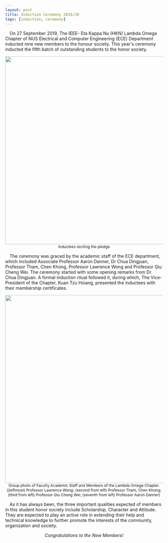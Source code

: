 ```yaml
---
layout: post
title: Induction Ceremony 2019/20
tags: [induction, ceremony]
---
```


&emsp;On 27 September 2019, The IEEE- Eta Kappa Nu (HKN) Lambda Omega Chapter of NUS Electrical and Computer Engineering (ECE) Department inducted nine new members to the honour society. This year's ceremony inducted the fifth batch of outstanding students to the honor society.

<div style="text-align:center; font-size: 12px">
    <img src ="/news/img/2019/2019-09-27-ic-2-1.JPG" width="600"><br>
    Inductees reciting the pledge
</div>

&emsp;The ceremony was graced by the academic staff of the ECE department, which included Associate Professor Aaron Danner, Dr Chua Dingjuan, Professor Tham, Chen Khong, Professor Lawrence Wong and Professor Qiu Cheng Wei. The ceremony started with some opening remarks from Dr. Chua Dingjuan. A formal induction ritual followed it, during which, The Vice-President of the Chapter, Kuan Tzu Hsiang, presented the inductees with their membership certificates.

<div style="text-align:center; font-size: 12px">
    <img src ="/news/img/2019/2019-09-27-ic-2-2.JPG" width="600"><br>
    Group photo of Faculty Academic Staff and Members of the Lambda Omega Chapter.((leftmost) Professor Lawrence Wong; (second from left) Professor Tham, Chen Khong; (third from left) Professor Qiu Cheng Wei; (seventh from left) Professor Aaron Danner) 
</div>

&emsp;As it has always been, the three important qualities expected of members in this student honor society include Scholarship, Character and Attitude. They are expected to play an active role in extending their help and technical knowledge to further promote the interests of the community, organization and society.

<p style="text-align: center; font-style: italic;">
    Congratulations to the New Members!
</p>

